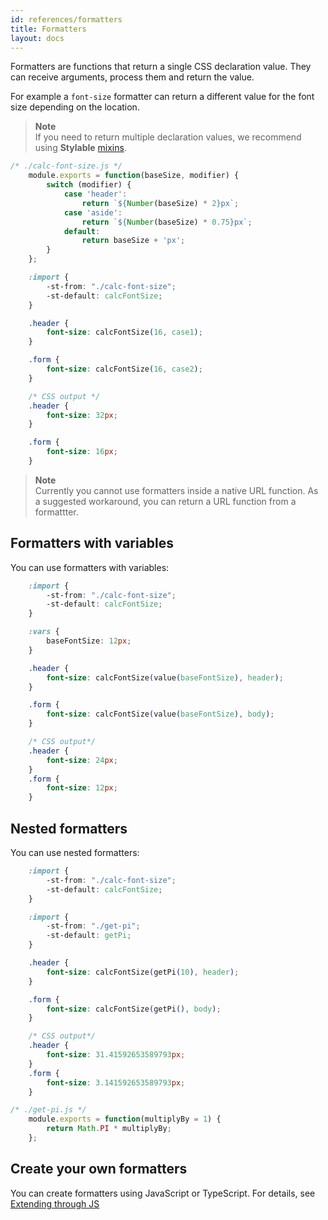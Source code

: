 ```yaml
---
id: references/formatters
title: Formatters
layout: docs
---
```


Formatters are functions that return a single CSS declaration value. They can receive arguments, process them and return the value.

For example a `font-size` formatter can return a different value for the font size depending on the location.

>**Note**  
> If you need to return multiple declaration values, we recommend using **Stylable** [mixins](./mixin-syntax.md). 


```jsx
/* ./calc-font-size.js */
    module.exports = function(baseSize, modifier) {
        switch (modifier) {
            case 'header':
                return `${Number(baseSize) * 2}px`;
            case 'aside':
                return `${Number(baseSize) * 0.75}px`; 
            default: 
                return baseSize + 'px';
        }
    };
```

```css
    :import {
        -st-from: "./calc-font-size";
        -st-default: calcFontSize;
    }

    .header {
        font-size: calcFontSize(16, case1);
    }

    .form {
        font-size: calcFontSize(16, case2);
    }
```

```css
    /* CSS output */
    .header {
        font-size: 32px;
    }

    .form {
        font-size: 16px;
    }
```

>**Note**  
>Currently you cannot use formatters inside a native URL function. As a suggested workaround, you can return a URL function from a formattter.


## Formatters with variables

You can use formatters with variables:

```css
    :import {
        -st-from: "./calc-font-size";
        -st-default: calcFontSize;
    }

    :vars {
        baseFontSize: 12px;
    }

    .header {
        font-size: calcFontSize(value(baseFontSize), header);
    }

    .form {
        font-size: calcFontSize(value(baseFontSize), body);
    }
```

```css
    /* CSS output*/
    .header {
        font-size: 24px;
    }
    .form {
        font-size: 12px;
    }
```

## Nested formatters

You can use nested formatters:

```css
    :import {
        -st-from: "./calc-font-size";
        -st-default: calcFontSize;
    }

    :import {
        -st-from: "./get-pi";
        -st-default: getPi;
    }

    .header {
        font-size: calcFontSize(getPi(10), header);
    }

    .form {
        font-size: calcFontSize(getPi(), body);
    }
```

```css
    /* CSS output*/
    .header {
        font-size: 31.41592653589793px;
    }
    .form {
        font-size: 3.141592653589793px;
    }
```

```js
/* ./get-pi.js */
    module.exports = function(multiplyBy = 1) {
        return Math.PI * multiplyBy;
    };
```


## Create your own formatters

You can create formatters using JavaScript or TypeScript.
For details, see [Extending through JS](./extending-through-js.md)